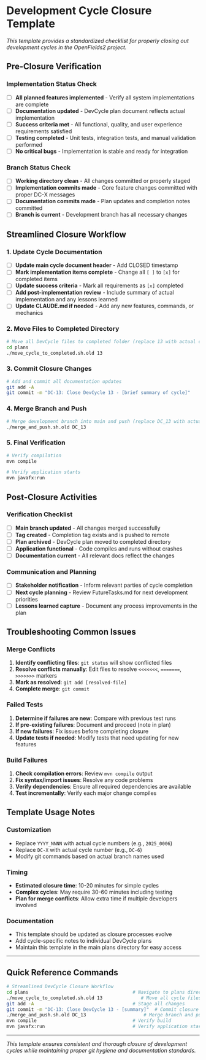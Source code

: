 # Development Cycle Closure Template

*This template provides a standardized checklist for properly closing out development cycles in the OpenFields2 project.*

## Pre-Closure Verification

### Implementation Status Check
- [ ] **All planned features implemented** - Verify all system implementations are complete
- [ ] **Documentation updated** - DevCycle plan document reflects actual implementation
- [ ] **Success criteria met** - All functional, quality, and user experience requirements satisfied
- [ ] **Testing completed** - Unit tests, integration tests, and manual validation performed
- [ ] **No critical bugs** - Implementation is stable and ready for integration

### Branch Status Check
- [ ] **Working directory clean** - All changes committed or properly staged
- [ ] **Implementation commits made** - Core feature changes committed with proper DC-X messages
- [ ] **Documentation commits made** - Plan updates and completion notes committed
- [ ] **Branch is current** - Development branch has all necessary changes

## Streamlined Closure Workflow

### 1. Update Cycle Documentation
- [ ] **Update main cycle document header** - Add CLOSED timestamp
- [ ] **Mark implementation items complete** - Change all `[ ]` to `[x]` for completed items
- [ ] **Update success criteria** - Mark all requirements as `[x]` completed
- [ ] **Add post-implementation review** - Include summary of actual implementation and any lessons learned
- [ ] **Update CLAUDE.md if needed** - Add any new features, commands, or mechanics

### 2. Move Files to Completed Directory
```bash
# Move all DevCycle files to completed folder (replace 13 with actual cycle number)
cd plans
./move_cycle_to_completed.sh.old 13
```

### 3. Commit Closure Changes
```bash
# Add and commit all documentation updates
git add -A
git commit -m "DC-13: Close DevCycle 13 - [brief summary of cycle]"
```

### 4. Merge Branch and Push
```bash
# Merge development branch into main and push (replace DC_13 with actual branch name)
./merge_and_push.sh.old DC_13
```

### 5. Final Verification
```bash
# Verify compilation
mvn compile

# Verify application starts
mvn javafx:run
```

## Post-Closure Activities

### Verification Checklist
- [ ] **Main branch updated** - All changes merged successfully
- [ ] **Tag created** - Completion tag exists and is pushed to remote
- [ ] **Plan archived** - DevCycle plan moved to completed directory
- [ ] **Application functional** - Code compiles and runs without crashes
- [ ] **Documentation current** - All relevant docs reflect the changes

### Communication and Planning
- [ ] **Stakeholder notification** - Inform relevant parties of cycle completion
- [ ] **Next cycle planning** - Review FutureTasks.md for next development priorities
- [ ] **Lessons learned capture** - Document any process improvements in the plan

## Troubleshooting Common Issues

### Merge Conflicts
1. **Identify conflicting files**: `git status` will show conflicted files
2. **Resolve conflicts manually**: Edit files to resolve `<<<<<<<`, `=======`, `>>>>>>>` markers
3. **Mark as resolved**: `git add [resolved-file]`
4. **Complete merge**: `git commit`

### Failed Tests
1. **Determine if failures are new**: Compare with previous test runs
2. **If pre-existing failures**: Document and proceed (note in plan)
3. **If new failures**: Fix issues before completing closure
4. **Update tests if needed**: Modify tests that need updating for new features

### Build Failures
1. **Check compilation errors**: Review `mvn compile` output
2. **Fix syntax/import issues**: Resolve any code problems
3. **Verify dependencies**: Ensure all required dependencies are available
4. **Test incrementally**: Verify each major change compiles

## Template Usage Notes

### Customization
- Replace `YYYY_NNNN` with actual cycle numbers (e.g., `2025_0006`)
- Replace `DC-X` with actual cycle number (e.g., `DC-6`)
- Modify git commands based on actual branch names used

### Timing
- **Estimated closure time**: 10-20 minutes for simple cycles
- **Complex cycles**: May require 30-60 minutes including testing
- **Plan for merge conflicts**: Allow extra time if multiple developers involved

### Documentation
- This template should be updated as closure processes evolve
- Add cycle-specific notes to individual DevCycle plans
- Maintain this template in the main plans directory for easy access

---

## Quick Reference Commands

```bash
# Streamlined DevCycle Closure Workflow
cd plans                                      # Navigate to plans directory
./move_cycle_to_completed.sh.old 13              # Move all cycle files to completed
git add -A                                    # Stage all changes
git commit -m "DC-13: Close DevCycle 13 - [summary]"  # Commit closure
./merge_and_push.sh.old DC_13                     # Merge branch and push to main
mvn compile                                   # Verify build
mvn javafx:run                                # Verify application starts
```

---

*This template ensures consistent and thorough closure of development cycles while maintaining proper git hygiene and documentation standards.*